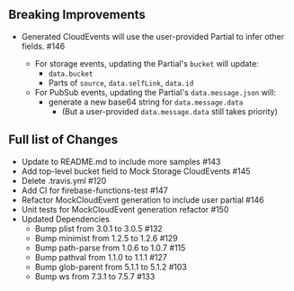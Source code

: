 ## Breaking Improvements

- Generated CloudEvents will use the user-provided Partial<CloudEvent> to infer other fields. #146
  - For storage events, updating the Partial's `bucket` will update:
    - `data.bucket`
    - Parts of `source`, `data.selfLink`, `data.id`
  - For PubSub events, updating the Partial's `data.message.json` will:
    - generate a new base64 string for `data.message.data`
      - (But a user-provided `data.message.data` still takes priority)

## Full list of Changes
- Update to README.md to include more samples #143
- Add top-level bucket field to Mock Storage CloudEvents #145
- Delete .travis.yml #120
- Add CI for firebase-functions-test #147
- Refactor MockCloudEvent generation to include user partial #146
- Unit tests for MockCloudEvent generation refactor #150
- Updated Dependencies
  - Bump plist from 3.0.1 to 3.0.5 #132
  - Bump minimist from 1.2.5 to 1.2.6 #129
  - Bump path-parse from 1.0.6 to 1.0.7 #115
  - Bump pathval from 1.1.0 to 1.1.1 #127
  - Bump glob-parent from 5.1.1 to 5.1.2 #103
  - Bump ws from 7.3.1 to 7.5.7 #133
